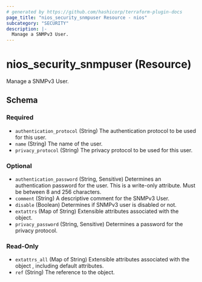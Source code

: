 ```yaml
---
# generated by https://github.com/hashicorp/terraform-plugin-docs
page_title: "nios_security_snmpuser Resource - nios"
subcategory: "SECURITY"
description: |-
  Manage a SNMPv3 User.
---
```


# nios_security_snmpuser (Resource)

Manage a SNMPv3 User.



<!-- schema generated by tfplugindocs -->
## Schema

### Required

- `authentication_protocol` (String) The authentication protocol to be used for this user.
- `name` (String) The name of the user.
- `privacy_protocol` (String) The privacy protocol to be used for this user.

### Optional

- `authentication_password` (String, Sensitive) Determines an authentication password for the user. This is a write-only attribute. Must be between 8 and 256 characters.
- `comment` (String) A descriptive comment for the SNMPv3 User.
- `disable` (Boolean) Determines if SNMPv3 user is disabled or not.
- `extattrs` (Map of String) Extensible attributes associated with the object.
- `privacy_password` (String, Sensitive) Determines a password for the privacy protocol.

### Read-Only

- `extattrs_all` (Map of String) Extensible attributes associated with the object , including default attributes.
- `ref` (String) The reference to the object.
